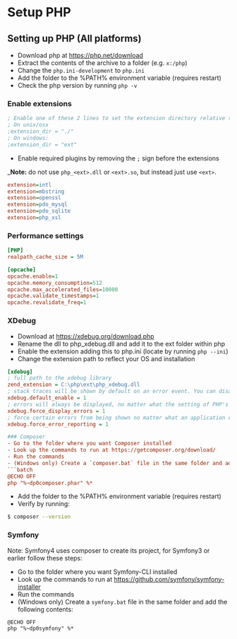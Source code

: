 # Setup PHP

## Setting up PHP (All platforms)

- Download php at https://php.net/download
- Extract the contents of the archive to a folder (e.g. `x:/php`)
- Change the `php.ini-development` to `php.ini`
- Add the folder to the %PATH% environment variable (requires restart)
- Check the php version by running `php -v`

### Enable extensions

```ini
; Enable one of these 2 lines to set the extension directory relative to the php binary
; On unix/osx
;extension_dir = "./"
; On windows:
;extension_dir = "ext"
```

- Enable required plugins by removing the `;` sign before the extensions

___Note:__ do not use `php_<ext>.dll` or `<ext>.so`, but instead just use `<ext>`.

```ini
extension=intl
extension=mbstring
extension=openssl
extension=pdo_mysql
extension=pdo_sqlite
extension=php_xsl
```

### Performance settings

```ini
[PHP]
realpath_cache_size = 5M

[opcache]
opcache.enable=1
opcache.memory_consumption=512
opcache.max_accelerated_files=10000
opcache.validate_timestamps=1
opcache.revalidate_freq=1
```


### XDebug
- Download at https://xdebug.org/download.php
- Rename the dll to php_xdebug.dll and add it to the ext folder within php
- Enable the extension adding this to php.ini (locate by running `php --ini`)
- Change the extension path to reflect your OS and installation

```ini
[xdebug]
; full path to the xdebug library
zend_extension = C:\php\ext\php_xdebug.dll
; stack traces will be shown by default on an error event. You can disable showing stacktraces from your code with xdebug_disable()
xdebug.default_enable = 1
; errors will always be displayed, no matter what the setting of PHP's display_errors is
xdebug.force_display_errors = 1
; force certain errors from being shown no matter what an application does with ini_set()
xdebug.force_error_reporting = 1

### Composer
- Go to the folder where you want Composer installed
- Look up the commands to run at https://getcomposer.org/download/
- Run the commands
- (Windows only) Create a `composer.bat` file in the same folder and add the following contents:
```batch
@ECHO OFF
php "%~dp0composer.phar" %*
```
- Add the folder to the %PATH% environment variable (requires restart)
- Verify by running:
```bash
$ composer --version
```

### Symfony
Note: Symfony4 uses composer to create its project, for Symfony3 or earlier follow these steps:

- Go to the folder where you want Symfony-CLI installed
- Look up the commands to run at https://github.com/symfony/symfony-installer
- Run the commands
- (Windows only) Create a `symfony.bat` file in the same folder and add the following contents:
```batch
@ECHO OFF
php "%~dp0symfony" %*
```
